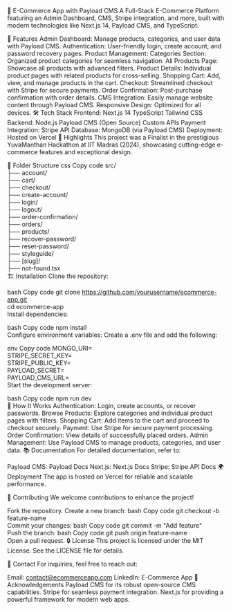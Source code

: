 🌟 E-Commerce App with Payload CMS
A Full-Stack E-Commerce Platform featuring an Admin Dashboard, CMS, Stripe integration, and more, built with modern technologies like Next.js 14, Payload CMS, and TypeScript.

🚀 Features
Admin Dashboard: Manage products, categories, and user data with Payload CMS.
Authentication: User-friendly login, create account, and password recovery pages.
Product Management:
Categories Section: Organized product categories for seamless navigation.
All Products Page: Showcase all products with advanced filters.
Product Details: Individual product pages with related products for cross-selling.
Shopping Cart: Add, view, and manage products in the cart.
Checkout: Streamlined checkout with Stripe for secure payments.
Order Confirmation: Post-purchase confirmation with order details.
CMS Integration: Easily manage website content through Payload CMS.
Responsive Design: Optimized for all devices.
🛠️ Tech Stack
Frontend:
Next.js 14
TypeScript
Tailwind CSS
Backend:
Node.js
Payload CMS (Open Source)
Custom APIs
Payment Integration:
Stripe API
Database:
MongoDB (via Payload CMS)
Deployment:
Hosted on Vercel
🌟 Highlights
This project was a Finalist in the prestigious YuvaManthan Hackathon at IIT Madras (2024), showcasing cutting-edge e-commerce features and exceptional design.

📂 Folder Structure
css
Copy code
src/  
├── account/  
├── cart/  
├── checkout/  
├── create-account/  
├── login/  
├── logout/  
├── order-confirmation/  
├── orders/  
├── products/  
├── recover-password/  
├── reset-password/  
├── styleguide/  
├── [slug]/  
├── not-found.tsx  
🏗️ Installation
Clone the repository:

bash
Copy code
git clone https://github.com/yourusername/ecommerce-app.git  
cd ecommerce-app  
Install dependencies:

bash
Copy code
npm install  
Configure environment variables:
Create a .env file and add the following:

env
Copy code
MONGO_URI=<your-mongo-database-url>  
STRIPE_SECRET_KEY=<your-stripe-secret-key>  
STRIPE_PUBLIC_KEY=<your-stripe-public-key>  
PAYLOAD_SECRET=<your-payload-secret>  
PAYLOAD_CMS_URL=<your-payload-cms-url>  
Start the development server:

bash
Copy code
npm run dev  
🌟 How It Works
Authentication: Login, create accounts, or recover passwords.
Browse Products: Explore categories and individual product pages with filters.
Shopping Cart: Add items to the cart and proceed to checkout securely.
Payment: Use Stripe for secure payment processing.
Order Confirmation: View details of successfully placed orders.
Admin Management: Use Payload CMS to manage products, categories, and user data.
📚 Documentation
For detailed documentation, refer to:

Payload CMS: Payload Docs
Next.js: Next.js Docs
Stripe: Stripe API Docs
🌍 Deployment
The app is hosted on Vercel for reliable and scalable performance.

🤝 Contributing
We welcome contributions to enhance the project!

Fork the repository.
Create a new branch:
bash
Copy code
git checkout -b feature-name  
Commit your changes:
bash
Copy code
git commit -m "Add feature"  
Push the branch:
bash
Copy code
git push origin feature-name  
Open a pull request.
🔒 License
This project is licensed under the MIT License. See the LICENSE file for details.

📧 Contact
For inquiries, feel free to reach out:

Email: contact@ecommerceapp.com
LinkedIn: E-Commerce App
🙌 Acknowledgements
Payload CMS for its robust open-source CMS capabilities.
Stripe for seamless payment integration.
Next.js for providing a powerful framework for modern web apps.
